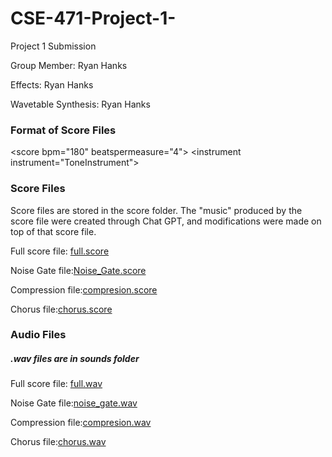 # CSE-471-Project-1-
Project 1 Submission 

Group Member: Ryan Hanks

Effects: Ryan Hanks

Wavetable Synthesis: Ryan Hanks

### Format of Score Files
\<score bpm="180" beatspermeasure="4"> 
	\<instrument instrument="ToneInstrument">


### Score Files
Score files are stored in the score folder.
The "music" produced by the score file were created through Chat GPT, and modifications were made on top of that score file.

Full score file: [full.score](https://github.com/rhanks24/CSE-471-Project-1-/blob/main/scores/full.score)

Noise Gate file:[Noise_Gate.score](https://github.com/rhanks24/CSE-471-Project-1-/blob/main/scores/Noise_Gate.score)

Compression file:[compresion.score](https://github.com/rhanks24/CSE-471-Project-1-/blob/main/scores/compresion.score)

Chorus file:[chorus.score](https://github.com/rhanks24/CSE-471-Project-1-/blob/main/scores/chorus.score)

### Audio Files
##### .wav files are in sounds folder

Full score file: [full.wav]()

Noise Gate file:[noise_gate.wav](https://github.com/rhanks24/CSE-471-Project-1-/blob/main/sound/noise_gate.wav)

Compression file:[compresion.wav](https://github.com/rhanks24/CSE-471-Project-1-/blob/main/sound/compression.wav)

Chorus file:[chorus.wav](https://github.com/rhanks24/CSE-471-Project-1-/blob/main/sound/chorus.wav)
